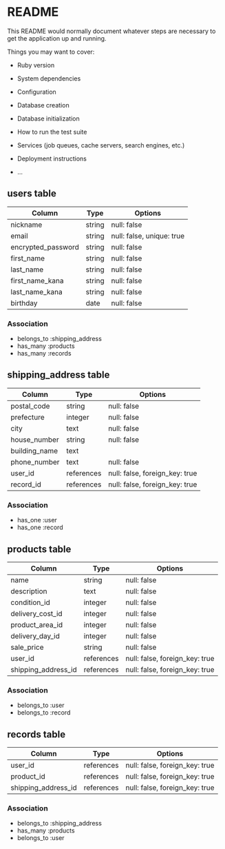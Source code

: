# README

This README would normally document whatever steps are necessary to get the
application up and running.

Things you may want to cover:

* Ruby version

* System dependencies

* Configuration

* Database creation

* Database initialization

* How to run the test suite

* Services (job queues, cache servers, search engines, etc.)

* Deployment instructions

* ...

## users table

| Column              | Type     | Options                   |
| ------------------- | -------- | ------------------------- |
| nickname            | string   | null: false               |
| email               | string   | null: false, unique: true |
| encrypted_password  | string   | null: false               |
| first_name          | string   | null: false               |
| last_name           | string   | null: false               |
| first_name_kana     | string   | null: false               |
| last_name_kana      | string   | null: false               |
| birthday            | date     | null: false               |


### Association
- belongs_to :shipping_address
- has_many :products
- has_many :records



## shipping_address table

| Column              | Type       | Options                        |
| ------------------- | ---------- | ------------------------------ |
| postal_code         | string     | null: false                    |
| prefecture          | integer    | null: false                    |
| city                | text       | null: false                    |
| house_number        | string     | null: false                    |
| building_name       | text       |                                |
| phone_number        | text       | null: false                    |
| user_id             | references | null: false, foreign_key: true |
| record_id           | references | null: false, foreign_key: true |

### Association
- has_one :user
- has_one :record



## products table

| Column                 | Type       | Options                        |
| ---------------------- | ---------- | ------------------------------ |
| name                   | string     | null: false                    |
| description            | text       | null: false                    |
| condition_id           | integer    | null: false                    |
| delivery_cost_id       | integer    | null: false                    |
| product_area_id        | integer    | null: false                    |
| delivery_day_id        | integer    | null: false                    |
| sale_price             | string     | null: false                    |
| user_id                | references | null: false, foreign_key: true |
| shipping_address_id    | references | null: false, foreign_key: true |


### Association
- belongs_to :user
- belongs_to :record



## records table

| Column              | Type       | Options                        |
| ------------------- | ---------- | ------------------------------ |
| user_id             | references | null: false, foreign_key: true |
| product_id          | references | null: false, foreign_key: true |
| shipping_address_id | references | null: false, foreign_key: true |


### Association
- belongs_to :shipping_address
- has_many :products
- belongs_to :user
